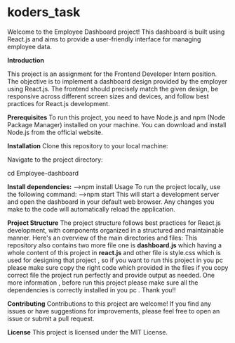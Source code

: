 # koders_task
Welcome to the Employee Dashboard project! This dashboard is built using React.js and aims to provide a user-friendly interface for managing employee data.

**Introduction**

This project is an assignment for the Frontend Developer Intern position. The objective is to implement a dashboard design provided by the employer using React.js. The frontend should precisely match the given design, be responsive across different screen sizes and devices, and follow best practices for React.js development.

**Prerequisites**
To run this project, you need to have Node.js and npm (Node Package Manager) installed on your machine. You can download and install Node.js from the official website.

**Installation**
Clone this repository to your local machine:

Navigate to the project directory:

cd Employee-dashboard

**Install dependencies:**
-->npm install
Usage
To run the project locally, use the following command:
-->npm start
This will start a development server and open the dashboard in your default web browser. Any changes you make to the code will automatically reload the application.

**Project Structure**
The project structure follows best practices for React.js development, with components organized in a structured and maintainable manner. Here's an overview of the main directories and files:
This repository also contains two more file one is **dashboard.js** which having a whole content of this project in **react.js** and other file is style.css which is used for designing that project , so if you 
want to run this project in you pc please make sure copy the right code which provided in the files if you copy correct file the project run perfectly and provide output as needed. One more information , before 
run this project please make sure all the dependencies is correctly installed in you pc .
Thank you!!

**Contributing**
Contributions to this project are welcome! If you find any issues or have suggestions for improvements, please feel free to open an issue or submit a pull request.

**License**
This project is licensed under the MIT License.

